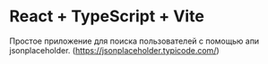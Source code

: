 # React + TypeScript + Vite

Простое приложение для поиска пользователей с помощью апи jsonplaceholder. (https://jsonplaceholder.typicode.com/)